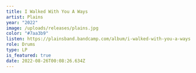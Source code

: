 ```yaml
---
title: I Walked With You A Ways
artist: Plains
year: "2022"
image: /uploads/releases/plains.jpg
color: "#7aa3b9"
listen: https://plainsband.bandcamp.com/album/i-walked-with-you-a-ways
role: Drums
type: LP
is_featured: true
date: 2022-08-26T00:08:26.634Z
---
```


